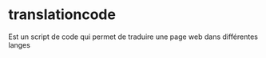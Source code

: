 # translationcode
Est un script de code qui permet de traduire une page web dans différentes langes
